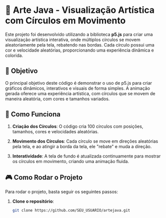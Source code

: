 # 🎨 Arte Java - Visualização Artística com Círculos em Movimento

Este projeto foi desenvolvido utilizando a biblioteca **p5.js** para criar uma visualização artística interativa, onde múltiplos círculos se movem aleatoriamente pela tela, rebatendo nas bordas. Cada círculo possui uma cor e velocidade aleatórias, proporcionando uma experiência dinâmica e colorida.

## 🚀 Objetivo

O principal objetivo deste código é demonstrar o uso de p5.js para criar gráficos dinâmicos, interativos e visuais de forma simples. A animação gerada oferece uma experiência artística, com círculos que se movem de maneira aleatória, com cores e tamanhos variados.

## 🔧 Como Funciona

1. **Criação dos Círculos**: 
   O código cria 100 círculos com posições, tamanhos, cores e velocidades aleatórias.

2. **Movimento dos Círculos**:
   Cada círculo se move em direções aleatórias pela tela, e ao atingir a borda da tela, ele "rebate" e muda a direção.

3. **Interatividade**:
   A tela de fundo é atualizada continuamente para mostrar os círculos em movimento, criando uma animação fluida.

## 🎮 Como Rodar o Projeto

Para rodar o projeto, basta seguir os seguintes passos:

1. **Clone o repositório**:

   ```bash
   git clone https://github.com/SEU_USUARIO/artejava.git
